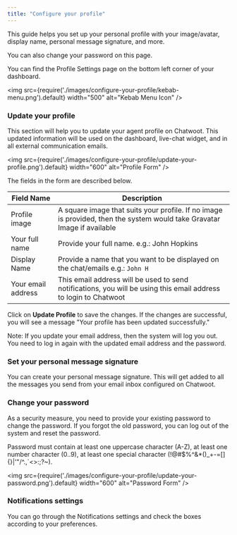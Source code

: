 ```yaml
---
title: "Configure your profile"
---
```


This guide helps you set up your personal profile with your image/avatar, display name, personal message signature, and more. 

You can also change your password on this page.

You can find the Profile Settings page on the bottom left corner of your dashboard.

<img src={require('./images/configure-your-profile/kebab-menu.png').default} width="500" alt="Kebab Menu Icon" />

### Update your profile

This section will help you to update your agent profile on Chatwoot. This updated information will be used on the dashboard, live-chat widget, and in all external communication emails.

<img src={require('./images/configure-your-profile/update-your-profile.png').default} width="600" alt="Profile Form" />

The fields in the form are described below.

| Field Name | Description |
| -- | -- |
| Profile image | A square image that suits your profile. If no image is provided, then the system would take Gravatar Image if available |
| Your full name | Provide your full name. e.g.: John Hopkins  |
| Display Name | Provide a name that you want to be displayed on the chat/emails e.g.: `John H` |
| Your email address | This email address will be used to send notifications, you will be using this email address to login to Chatwoot |

Click on **Update Profile** to save the changes. If the changes are successful, you will see a message "Your profile has been updated successfully."

Note: If you update your email address, then the system will log you out. You need to log in again with the updated email address and the password.

### Set your personal message signature

You can create your personal message signature. This will get added to all the messages you send from your email inbox configured on Chatwoot.

### Change your password

As a security measure, you need to provide your existing password to change the password. If you forgot the old password, you can log out of the system and reset the password.

Password must contain at least one uppercase character (A-Z), at least one number character (0..9), at least one special character (!@#$%^&*()_+-=[]{}|'"/\^.,`<>:;?~).

<img src={require('./images/configure-your-profile/update-your-password.png').default} width="600" alt="Password Form" />

### Notifications settings

You can go through the Notifications settings and check the boxes according to your preferences.
